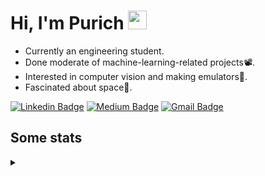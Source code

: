 <h1 align="left">Hi, I'm Purich
<img src="https://media.giphy.com/media/hvRJCLFzcasrR4ia7z/giphy.gif" width="30px"/></h1>

* Currently an engineering student.
* Done moderate of machine-learning-related projects:film_projector:.
* Interested in computer vision and making emulators:space_invader:.
* Fascinated about space:milky_way:.

[![Linkedin Badge](https://img.shields.io/badge/-Purich-blue?style=flat-square&logo=Linkedin&logoColor=white&link=https://www.linkedin.com/in/purich-siritip-16b3b3255/)](https://www.linkedin.com/in/purich-siritip-16b3b3255) [![Medium Badge](https://img.shields.io/badge/-@purich-gray?style=flat-square&labelColor=000000&logo=Medium&link=https://medium.com/@phuritsiritip)](https://medium.com/@phuritsiritip)
[![Gmail Badge](https://img.shields.io/badge/-mark.phurit@gmail.com-c14438?style=flat-square&logo=Gmail&logoColor=white&link=mailto:mark.phurit@gmail.com)](mailto:mark.phurit@gmail.com)

## Some stats

<details>
  <summary></summary>
  
  <!--START_SECTION:waka-->
**I'm an Early 🐤** 

```text
🌞 Morning                259 commits         █████████░░░░░░░░░░░░░░░░   37.87 % 
🌆 Daytime                213 commits         ████████░░░░░░░░░░░░░░░░░   31.14 % 
🌃 Evening                175 commits         ██████░░░░░░░░░░░░░░░░░░░   25.58 % 
🌙 Night                  37 commits          █░░░░░░░░░░░░░░░░░░░░░░░░   05.41 % 
```


📊 **This Week I Spent My Time On** 

```text
💬 Programming Languages: 
Python                   3 hrs 38 mins       █████████████████████████   100.00 % 

🐱‍💻 Projects: 
gad                      3 hrs 38 mins       █████████████████████████   100.00 % 
```


<!--END_SECTION:waka-->

  <!--START_SECTION:waka-simple-->

```text
From: 19 January 2023 - To: 06 July 2023

Total Time: 48 hrs 38 mins

Python       44 hrs 1 min    ██████████████████████▓░░   90.51 %
C++          1 hr 42 mins    █░░░░░░░░░░░░░░░░░░░░░░░░   03.52 %
YAML         50 mins         ▒░░░░░░░░░░░░░░░░░░░░░░░░   01.74 %
Markdown     37 mins         ▒░░░░░░░░░░░░░░░░░░░░░░░░   01.28 %
Git Config   18 mins         ░░░░░░░░░░░░░░░░░░░░░░░░░   00.62 %
CSV          17 mins         ░░░░░░░░░░░░░░░░░░░░░░░░░   00.59 %
```

<!--END_SECTION:waka-simple-->

  <!--![Anurag's GitHub stats](https://github-readme-stats.vercel.app/api?username=vikimark&show_icons=true&theme=gruvbox_light)-->
  
</details>

<!--
**vikimark/vikimark** is a ✨ _special_ ✨ repository because its `README.md` (this file) appears on your GitHub profile.

Here are some ideas to get you started:

- 🔭 I’m currently working on ...
- 🌱 I’m currently learning ...
- 👯 I’m looking to collaborate on ...
- 🤔 I’m looking for help with ...
- 💬 Ask me about ...
- 📫 How to reach me: ...
- 😄 Pronouns: ...
- ⚡ Fun fact: ...
-->
